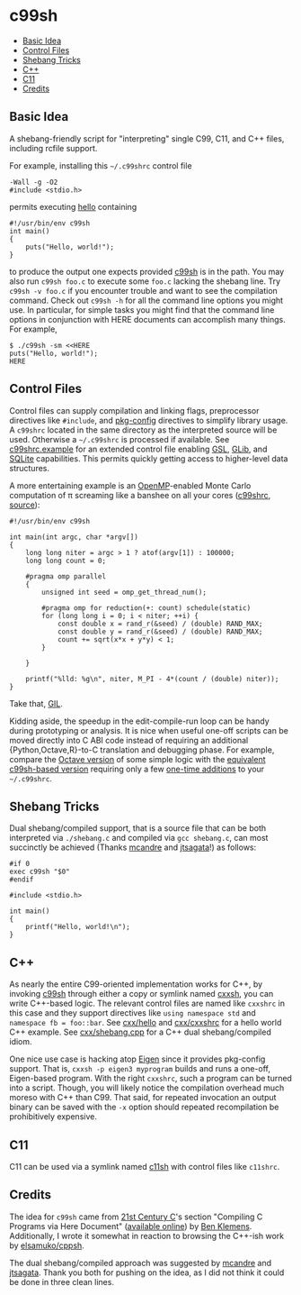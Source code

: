 c99sh
=====

<!-- vim-markdown-toc GFM -->
* [Basic Idea](#basic-idea)
* [Control Files](#control-files)
* [Shebang Tricks](#shebang-tricks)
* [C++](#c)
* [C11](#c11)
* [Credits](#credits)

<!-- vim-markdown-toc -->

Basic Idea
----------

A shebang-friendly script for "interpreting" single C99, C11, and C++ files,
including rcfile support.

For example, installing this `~/.c99shrc` control file

    -Wall -g -O2
    #include <stdio.h>

permits executing [hello](basic/hello) containing

    #!/usr/bin/env c99sh
    int main()
    {
        puts("Hello, world!");
    }

to produce the output one expects provided [c99sh](c99sh) is in the path. You
may also run `c99sh foo.c` to execute some `foo.c` lacking the shebang line. Try
`c99sh -v foo.c` if you encounter trouble and want to see the compilation
command. Check out `c99sh -h` for all the command line options you might use. In
particular, for simple tasks you might find that the command line options in
conjunction with HERE documents can accomplish many things.  For example,

    $ ./c99sh -sm <<HERE
    puts("Hello, world!");
    HERE

Control Files
-------------

Control files can supply compilation and linking flags, preprocessor directives
like `#include`, and
[pkg-config](http://www.freedesktop.org/wiki/Software/pkg-config/) directives to
simplify library usage. A `c99shrc` located in the same directory as the
interpreted source will be used. Otherwise a `~/.c99shrc` is processed if
available. See [c99shrc.example](c99shrc.example) for an extended control file
enabling [GSL](http://www.gnu.org/software/gsl/),
[GLib](https://developer.gnome.org/glib/), and [SQLite](http://www.sqlite.org/)
capabilities.  This permits quickly getting access to higher-level data
structures.

A more entertaining example is an [OpenMP](http://openmp.org/wp/)-enabled Monte
Carlo computation of π screaming like a banshee on all your cores
([c99shrc](openmp/c99shrc), [source](openmp/pi)):

    #!/usr/bin/env c99sh

    int main(int argc, char *argv[])
    {
        long long niter = argc > 1 ? atof(argv[1]) : 100000;
        long long count = 0;

        #pragma omp parallel
        {
            unsigned int seed = omp_get_thread_num();

            #pragma omp for reduction(+: count) schedule(static)
            for (long long i = 0; i < niter; ++i) {
                const double x = rand_r(&seed) / (double) RAND_MAX;
                const double y = rand_r(&seed) / (double) RAND_MAX;
                count += sqrt(x*x + y*y) < 1;
            }

        }

        printf("%lld: %g\n", niter, M_PI - 4*(count / (double) niter));
    }

Take that, [GIL](http://en.wikipedia.org/wiki/Global_Interpreter_Lock).

Kidding aside, the speedup in the edit-compile-run loop can be handy during
prototyping or analysis.  It is nice when useful one-off scripts can be moved
directly into C ABI code instead of requiring an additional
{Python,Octave,R}-to-C translation and debugging phase.  For example, compare
the [Octave version](gsl/nozzle_match.m) of some simple logic with the
[equivalent c99sh-based version](gsl/nozzle_match) requiring only a few
[one-time additions](gsl/c99shrc) to your `~/.c99shrc`.

Shebang Tricks
--------------

Dual shebang/compiled support, that is a source file that can be both
interpreted via `./shebang.c` and compiled via `gcc shebang.c`, can most
succinctly be achieved (Thanks [mcandre](http://github.com/mcandre) and
[jtsagata](http://github.com/jtsagata)!) as follows:

    #if 0
    exec c99sh "$0"
    #endif

    #include <stdio.h>

    int main()
    {
        printf("Hello, world!\n");
    }

C++
---

As nearly the entire C99-oriented implementation works for C++, by invoking
[c99sh](c99sh) through either a copy or symlink named [cxxsh](cxxsh), you can
write C++-based logic.  The relevant control files are named like `cxxshrc` in
this case and they support directives like `using namespace std` and `namespace
fb = foo::bar`.  See [cxx/hello](cxx/hello) and [cxx/cxxshrc](cxx/cxxshrc) for a
hello world C++ example.  See [cxx/shebang.cpp](cxx/shebang.cpp) for a C++ dual
shebang/compiled idiom.

One nice use case is hacking atop [Eigen](http://eigen.tuxfamily.org/) since it
provides pkg-config support. That is, `cxxsh -p eigen3 myprogram` builds and
runs a one-off, Eigen-based program.  With the right `cxxshrc`, such a program
can be turned into a script.  Though, you will likely notice the compilation
overhead much moreso with C++ than C99.  That said, for repeated invocation an
output binary can be saved with the `-x` option should repeated recompilation be
prohibitively expensive.

C11
---

C11 can be used via a symlink named [c11sh](c11sh) with control files like
`c11shrc`.

Credits
-------

The idea for `c99sh` came from [21st Century
C](http://shop.oreilly.com/product/0636920025108.do)'s section "Compiling C
Programs via Here Document" ([available
online](http://cdn.oreilly.com/oreilly/booksamplers/9781449327149_sampler.pdf))
by [Ben Klemens](http://ben.klemens.org/). Additionally, I wrote it somewhat in
reaction to browsing the C++-ish work by
[elsamuko/cppsh](https://github.com/elsamuko/cppsh).

The dual shebang/compiled approach was suggested by
[mcandre](http://github.com/mcandre) and [jtsagata](http://github.com/jtsagata).
Thank you both for pushing on the idea, as I did not think it could be done in
three clean lines.
